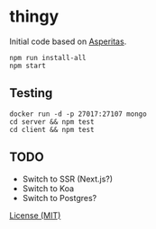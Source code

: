 # thingy

Initial code based on [Asperitas](https://github.com/d11z/asperitas).

```
npm run install-all
npm start
```

## Testing

```
docker run -d -p 27017:27107 mongo
cd server && npm test
cd client && npm test
```

## TODO

* Switch to SSR (Next.js?)
* Switch to Koa
* Switch to Postgres?

[License (MIT)](./LICENSE.md)
